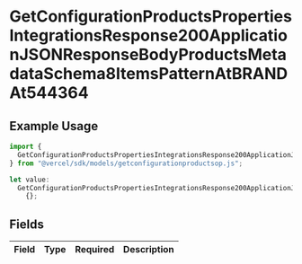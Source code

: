 # GetConfigurationProductsPropertiesIntegrationsResponse200ApplicationJSONResponseBodyProductsMetadataSchema8ItemsPatternAtBRANDAt544364

## Example Usage

```typescript
import {
  GetConfigurationProductsPropertiesIntegrationsResponse200ApplicationJSONResponseBodyProductsMetadataSchema8ItemsPatternAtBRANDAt544364,
} from "@vercel/sdk/models/getconfigurationproductsop.js";

let value:
  GetConfigurationProductsPropertiesIntegrationsResponse200ApplicationJSONResponseBodyProductsMetadataSchema8ItemsPatternAtBRANDAt544364 =
    {};
```

## Fields

| Field       | Type        | Required    | Description |
| ----------- | ----------- | ----------- | ----------- |
